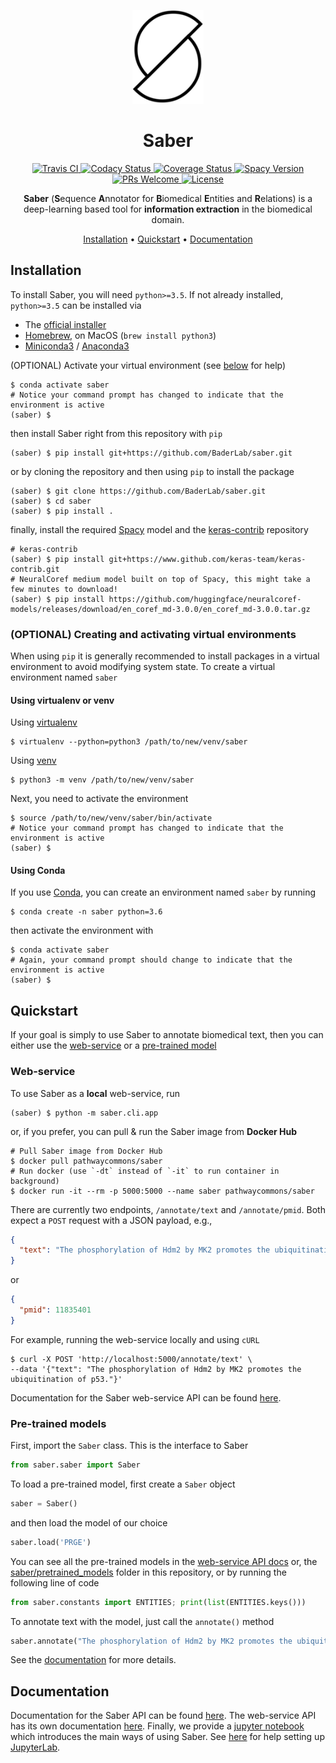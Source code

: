 <p align="center">
  <img src="img/saber_logo.png", style="height:150px">
</p>

<h1 align="center">
  Saber
</h1>

<p align="center">
  <a href="https://travis-ci.org/BaderLab/saber">
    <img src="https://travis-ci.org/BaderLab/saber.svg?branch=master"
         alt="Travis CI">
  </a>
  <a href="https://www.codacy.com/app/JohnGiorgi/Saber?utm_source=github.com&amp;utm_medium=referral&amp;utm_content=BaderLab/saber&amp;utm_campaign=Badge_Grade">
    <img src="https://api.codacy.com/project/badge/Grade/d122e87152d84f959ee6d97b71d616cb" alt='Codacy Status'/>
  </a>
  <a href='https://coveralls.io/github/BaderLab/saber?branch=master'>
    <img src='https://coveralls.io/repos/github/BaderLab/saber/badge.svg?branch=master' alt='Coverage Status'/>
  </a>
  <a href='https://spacy.io'>
    <img src='https://img.shields.io/badge/spaCy-v2-09a3d5.svg' alt='Spacy Version'/>
  </a>
  <a href='http://makeapullrequest.com'>
    <img src='https://img.shields.io/badge/PRs-welcome-blue.svg?style=shields' alt='PRs Welcome'/>
  </a>
  <a href='https://opensource.org/licenses/MIT'>
    <img src='https://img.shields.io/badge/License-MIT-blue.svg' alt='License'/>
  </a>
</p>

<p align="center"><b>Saber</b> (<b>S</b>equence <b>A</b>nnotator for <b>B</b>iomedical <b>E</b>ntities and <b>R</b>elations) is a deep-learning based tool for <b>information extraction</b> in the biomedical domain.
</p>

<p align="center">
  <a href="#installation">Installation</a> •
  <a href="#quickstart">Quickstart</a> •
  <a href="#documentation">Documentation</a>
</p>

## Installation

To install Saber, you will need `python>=3.5`. If not already installed, `python>=3.5` can be installed via

 - The [official installer](https://www.python.org/downloads/)
 - [Homebrew](https://brew.sh), on MacOS (`brew install python3`)
 - [Miniconda3](https://conda.io/miniconda.html) / [Anaconda3](https://www.anaconda.com/download/)

(OPTIONAL) Activate your virtual environment (see [below](#optional-creating-and-activating-virtual-environments) for help)

```
$ conda activate saber
# Notice your command prompt has changed to indicate that the environment is active
(saber) $
```

then install Saber right from this repository with `pip`

```
(saber) $ pip install git+https://github.com/BaderLab/saber.git
```

or by cloning the repository and then using `pip` to install the package

```
(saber) $ git clone https://github.com/BaderLab/saber.git
(saber) $ cd saber
(saber) $ pip install .
```

finally, install the required [Spacy](https://spacy.io) model and the [keras-contrib](https://github.com/keras-team/keras-contrib) repository

```
# keras-contrib
(saber) $ pip install git+https://www.github.com/keras-team/keras-contrib.git
# NeuralCoref medium model built on top of Spacy, this might take a few minutes to download!
(saber) $ pip install https://github.com/huggingface/neuralcoref-models/releases/download/en_coref_md-3.0.0/en_coref_md-3.0.0.tar.gz
```

### (OPTIONAL) Creating and activating virtual environments

When using `pip` it is generally recommended to install packages in a virtual environment to avoid modifying system state. To create a virtual environment named `saber`

#### Using virtualenv or venv

Using [virtualenv](https://virtualenv.pypa.io/en/stable/)

```
$ virtualenv --python=python3 /path/to/new/venv/saber
```

Using [venv](https://docs.python.org/3/library/venv.html)

```
$ python3 -m venv /path/to/new/venv/saber
```

Next, you need to activate the environment

```
$ source /path/to/new/venv/saber/bin/activate
# Notice your command prompt has changed to indicate that the environment is active
(saber) $
```

#### Using Conda

If you use [Conda](https://conda.io/docs/), you can create an environment named `saber` by running

```
$ conda create -n saber python=3.6
```

then activate the environment with

```
$ conda activate saber
# Again, your command prompt should change to indicate that the environment is active
(saber) $
```

## Quickstart

If your goal is simply to use Saber to annotate biomedical text, then you can either use the [web-service](#web-service) or a [pre-trained model](#pre-trained-models)

### Web-service

To use Saber as a **local** web-service, run

```
(saber) $ python -m saber.cli.app
```

or, if you prefer, you can pull & run the Saber image from **Docker Hub**

```
# Pull Saber image from Docker Hub
$ docker pull pathwaycommons/saber
# Run docker (use `-dt` instead of `-it` to run container in background)
$ docker run -it --rm -p 5000:5000 --name saber pathwaycommons/saber
```

There are currently two endpoints, `/annotate/text` and `/annotate/pmid`. Both expect a `POST` request with a JSON payload, e.g.,

```json
{
  "text": "The phosphorylation of Hdm2 by MK2 promotes the ubiquitination of p53."
}
```

or

```json
{
  "pmid": 11835401
}
```

For example, running the web-service locally and using `cURL`

```
$ curl -X POST 'http://localhost:5000/annotate/text' \
--data '{"text": "The phosphorylation of Hdm2 by MK2 promotes the ubiquitination of p53."}'
```

Documentation for the Saber web-service API can be found [here](https://baderlab.github.io/saber-api-docs/).

### Pre-trained models

First, import the `Saber` class. This is the interface to Saber

```python
from saber.saber import Saber
```

To load a pre-trained model, first create a `Saber` object

```python
saber = Saber()
```

and then load the model of our choice

```python
saber.load('PRGE')
```

You can see all the pre-trained models in the [web-service API docs](https://baderlab.github.io/saber-api-docs/) or, the [saber/pretrained_models](saber/pretrained_models) folder in this repository, or by running the following line of code

```python
from saber.constants import ENTITIES; print(list(ENTITIES.keys()))
```

To annotate text with the model, just call the `annotate()` method

```python
saber.annotate("The phosphorylation of Hdm2 by MK2 promotes the ubiquitination of p53.")
```
See the [documentation](https://baderlab.github.io/saber/quick_start/) for more details.

## Documentation

Documentation for the Saber API can be found [here](https://baderlab.github.io/saber/). The web-service API has its own documentation [here](https://baderlab.github.io/saber-api-docs/#introduction). Finally, we provide a [jupyter notebook](notebooks/lightning_tour.ipynb) which introduces the main ways of using Saber. See [here](https://baderlab.github.io/saber/guide_to_saber_api/#juypter-notebooks) for help setting up [JupyterLab](https://github.com/jupyterlab/jupyterlab).
